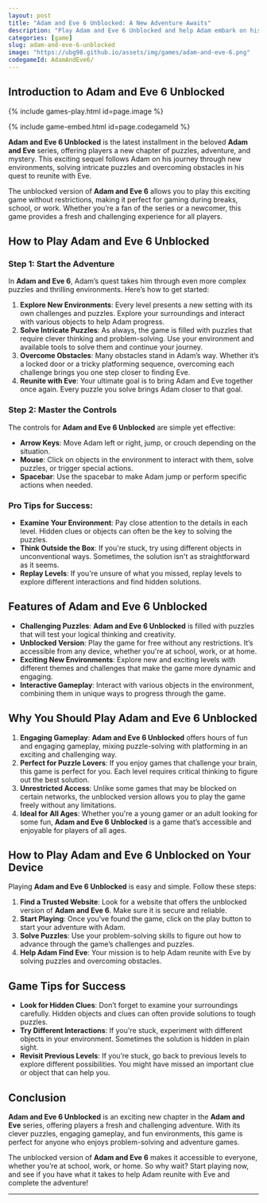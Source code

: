 ```yaml
---
layout: post
title: "Adam and Eve 6 Unblocked: A New Adventure Awaits"
description: "Play Adam and Eve 6 Unblocked and help Adam embark on his latest journey. Solve new puzzles, explore unique environments, and reunite with Eve in this exciting sequel."
categories: [game]
slug: adam-and-eve-6-unblocked
image: "https://ubg98.github.io/assets/img/games/adam-and-eve-6.png"
codegameId: AdamAndEve6/
---
```


## Introduction to Adam and Eve 6 Unblocked

{% include games-play.html id=page.image %}
         
{% include game-embed.html id=page.codegameId %}

**Adam and Eve 6 Unblocked** is the latest installment in the beloved **Adam and Eve** series, offering players a new chapter of puzzles, adventure, and mystery. This exciting sequel follows Adam on his journey through new environments, solving intricate puzzles and overcoming obstacles in his quest to reunite with Eve.

The unblocked version of **Adam and Eve 6** allows you to play this exciting game without restrictions, making it perfect for gaming during breaks, school, or work. Whether you’re a fan of the series or a newcomer, this game provides a fresh and challenging experience for all players.

## How to Play Adam and Eve 6 Unblocked

### Step 1: Start the Adventure

In **Adam and Eve 6**, Adam’s quest takes him through even more complex puzzles and thrilling environments. Here’s how to get started:

1. **Explore New Environments**: Every level presents a new setting with its own challenges and puzzles. Explore your surroundings and interact with various objects to help Adam progress.
2. **Solve Intricate Puzzles**: As always, the game is filled with puzzles that require clever thinking and problem-solving. Use your environment and available tools to solve them and continue your journey.
3. **Overcome Obstacles**: Many obstacles stand in Adam’s way. Whether it’s a locked door or a tricky platforming sequence, overcoming each challenge brings you one step closer to finding Eve.
4. **Reunite with Eve**: Your ultimate goal is to bring Adam and Eve together once again. Every puzzle you solve brings Adam closer to that goal.

### Step 2: Master the Controls

The controls for **Adam and Eve 6 Unblocked** are simple yet effective:

- **Arrow Keys**: Move Adam left or right, jump, or crouch depending on the situation.
- **Mouse**: Click on objects in the environment to interact with them, solve puzzles, or trigger special actions.
- **Spacebar**: Use the spacebar to make Adam jump or perform specific actions when needed.

### Pro Tips for Success:
- **Examine Your Environment**: Pay close attention to the details in each level. Hidden clues or objects can often be the key to solving the puzzles.
- **Think Outside the Box**: If you're stuck, try using different objects in unconventional ways. Sometimes, the solution isn't as straightforward as it seems.
- **Replay Levels**: If you're unsure of what you missed, replay levels to explore different interactions and find hidden solutions.

## Features of Adam and Eve 6 Unblocked

- **Challenging Puzzles**: **Adam and Eve 6 Unblocked** is filled with puzzles that will test your logical thinking and creativity.
- **Unblocked Version**: Play the game for free without any restrictions. It’s accessible from any device, whether you're at school, work, or at home.
- **Exciting New Environments**: Explore new and exciting levels with different themes and challenges that make the game more dynamic and engaging.
- **Interactive Gameplay**: Interact with various objects in the environment, combining them in unique ways to progress through the game.

## Why You Should Play Adam and Eve 6 Unblocked

1. **Engaging Gameplay**: **Adam and Eve 6 Unblocked** offers hours of fun and engaging gameplay, mixing puzzle-solving with platforming in an exciting and challenging way.
2. **Perfect for Puzzle Lovers**: If you enjoy games that challenge your brain, this game is perfect for you. Each level requires critical thinking to figure out the best solution.
3. **Unrestricted Access**: Unlike some games that may be blocked on certain networks, the unblocked version allows you to play the game freely without any limitations.
4. **Ideal for All Ages**: Whether you're a young gamer or an adult looking for some fun, **Adam and Eve 6 Unblocked** is a game that’s accessible and enjoyable for players of all ages.

## How to Play Adam and Eve 6 Unblocked on Your Device

Playing **Adam and Eve 6 Unblocked** is easy and simple. Follow these steps:

1. **Find a Trusted Website**: Look for a website that offers the unblocked version of **Adam and Eve 6**. Make sure it is secure and reliable.
2. **Start Playing**: Once you’ve found the game, click on the play button to start your adventure with Adam.
3. **Solve Puzzles**: Use your problem-solving skills to figure out how to advance through the game’s challenges and puzzles.
4. **Help Adam Find Eve**: Your mission is to help Adam reunite with Eve by solving puzzles and overcoming obstacles.

## Game Tips for Success

- **Look for Hidden Clues**: Don’t forget to examine your surroundings carefully. Hidden objects and clues can often provide solutions to tough puzzles.
- **Try Different Interactions**: If you're stuck, experiment with different objects in your environment. Sometimes the solution is hidden in plain sight.
- **Revisit Previous Levels**: If you’re stuck, go back to previous levels to explore different possibilities. You might have missed an important clue or object that can help you.

## Conclusion

**Adam and Eve 6 Unblocked** is an exciting new chapter in the **Adam and Eve** series, offering players a fresh and challenging adventure. With its clever puzzles, engaging gameplay, and fun environments, this game is perfect for anyone who enjoys problem-solving and adventure games.

The unblocked version of **Adam and Eve 6** makes it accessible to everyone, whether you’re at school, work, or home. So why wait? Start playing now, and see if you have what it takes to help Adam reunite with Eve and complete the adventure!

---
